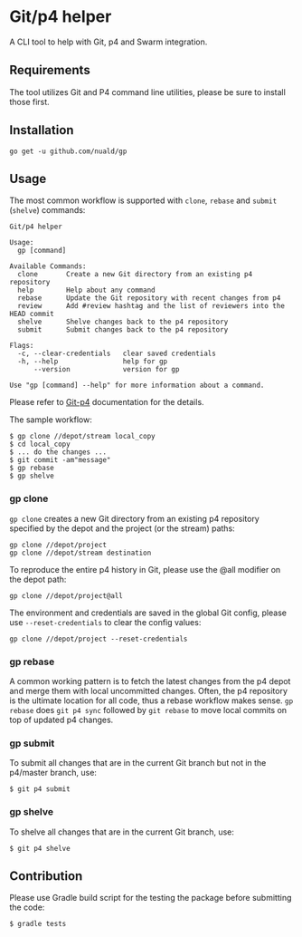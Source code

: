 # Git/p4 helper

A CLI tool to help with Git, p4 and Swarm integration.

## Requirements

The tool utilizes Git and P4 command line utilities, please be sure
to install those first.

## Installation

    go get -u github.com/nuald/gp

## Usage

The most common workflow is supported with `clone`, `rebase` and `submit` (`shelve`) commands:

```
Git/p4 helper

Usage:
  gp [command]

Available Commands:
  clone       Create a new Git directory from an existing p4 repository
  help        Help about any command
  rebase      Update the Git repository with recent changes from p4
  review      Add #review hashtag and the list of reviewers into the HEAD commit
  shelve      Shelve changes back to the p4 repository
  submit      Submit changes back to the p4 repository

Flags:
  -c, --clear-credentials   clear saved credentials
  -h, --help                help for gp
      --version             version for gp

Use "gp [command] --help" for more information about a command.
```

Please refer to [Git-p4](https://git-scm.com/docs/git-p4) documentation for the details.

The sample workflow:

    $ gp clone //depot/stream local_copy
    $ cd local_copy
    $ ... do the changes ...
    $ git commit -am"message"
    $ gp rebase
    $ gp shelve

### gp clone

`gp clone` creates a new Git directory from an existing p4 repository specified by the depot and the project (or the stream) paths:

    gp clone //depot/project
    gp clone //depot/stream destination

To reproduce the entire p4 history in Git, please use the @all modifier on the depot path:

    gp clone //depot/project@all

The environment and credentials are saved in the global Git config, please
use `--reset-credentials` to clear the config values:

    gp clone //depot/project --reset-credentials

### gp rebase

A common working pattern is to fetch the latest changes from the p4 depot and merge them with local uncommitted changes. Often, the p4 repository is the ultimate location for all code, thus a rebase workflow makes sense. `gp rebase` does `git p4 sync` followed by `git rebase` to move local commits on top of updated p4 changes.

### gp submit

To submit all changes that are in the current Git branch but not in the p4/master branch, use:

    $ git p4 submit

### gp shelve

To shelve all changes that are in the current Git branch, use:

    $ git p4 shelve

## Contribution

Please use Gradle build script for the testing the package before submitting the code:

    $ gradle tests
